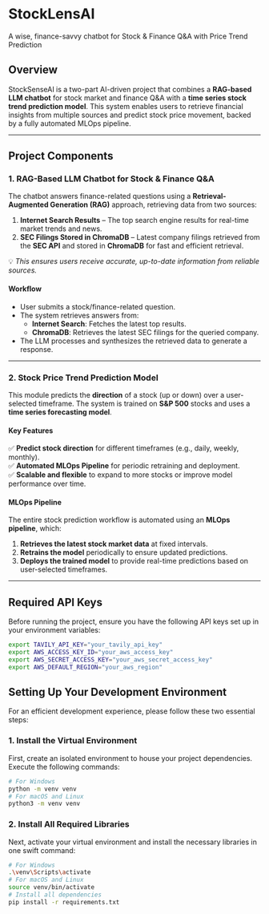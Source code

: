# StockLensAI
A wise, finance-savvy chatbot for Stock &amp; Finance Q&amp;A with Price Trend Prediction

## **Overview**  
StockSenseAI is a two-part AI-driven project that combines a **RAG-based LLM chatbot** for stock market and finance Q&A with a **time series stock trend prediction model**. This system enables users to retrieve financial insights from multiple sources and predict stock price movement, backed by a fully automated MLOps pipeline.  

---

## **Project Components**  

### **1. RAG-Based LLM Chatbot for Stock & Finance Q&A**  
The chatbot answers finance-related questions using a **Retrieval-Augmented Generation (RAG)** approach, retrieving data from two sources:  
1. **Internet Search Results** – The top search engine results for real-time market trends and news.  
2. **SEC Filings Stored in ChromaDB** – Latest company filings retrieved from the **SEC API** and stored in **ChromaDB** for fast and efficient retrieval.  

💡 *This ensures users receive accurate, up-to-date information from reliable sources.*  

#### **Workflow**  
- User submits a stock/finance-related question.  
- The system retrieves answers from:  
  - **Internet Search**: Fetches the latest top results.  
  - **ChromaDB**: Retrieves the latest SEC filings for the queried company.  
- The LLM processes and synthesizes the retrieved data to generate a response.  

---

### **2. Stock Price Trend Prediction Model**  
This module predicts the **direction** of a stock (up or down) over a user-selected timeframe. The system is trained on **S&P 500** stocks and uses a **time series forecasting model**.  

#### **Key Features**  
✅ **Predict stock direction** for different timeframes (e.g., daily, weekly, monthly).  
✅ **Automated MLOps Pipeline** for periodic retraining and deployment.  
✅ **Scalable and flexible** to expand to more stocks or improve model performance over time.  

#### **MLOps Pipeline**  
The entire stock prediction workflow is automated using an **MLOps pipeline**, which:  
1. **Retrieves the latest stock market data** at fixed intervals.  
2. **Retrains the model** periodically to ensure updated predictions.  
3. **Deploys the trained model** to provide real-time predictions based on user-selected timeframes.  

---

## **Required API Keys**  
Before running the project, ensure you have the following API keys set up in your environment variables:  

```bash
export TAVILY_API_KEY="your_tavily_api_key"
export AWS_ACCESS_KEY_ID="your_aws_access_key"
export AWS_SECRET_ACCESS_KEY="your_aws_secret_access_key"
export AWS_DEFAULT_REGION="your_aws_region"
```

## Setting Up Your Development Environment
For an efficient development experience, please follow these two essential steps:
### 1. Install the Virtual Environment
First, create an isolated environment to house your project dependencies. Execute the following commands:

```bash
# For Windows
python -m venv venv
# For macOS and Linux
python3 -m venv venv
```

### 2. Install All Required Libraries
Next, activate your virtual environment and install the necessary libraries in one swift command:

```bash
# For Windows
.\venv\Scripts\activate
# For macOS and Linux
source venv/bin/activate
# Install all dependencies
pip install -r requirements.txt
```


